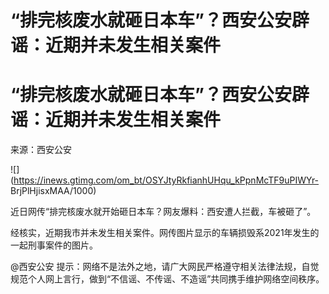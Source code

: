 # “排完核废水就砸日本车”？西安公安辟谣：近期并未发生相关案件

# “排完核废水就砸日本车”？西安公安辟谣：近期并未发生相关案件

来源：西安公安

![](https://inews.gtimg.com/om_bt/OSYJtyRkfianhUHqu_kPpnMcTF9uPIWYr-
BrjPlHjisxMAA/1000)

近日网传“排完核废水就开始砸日本车？网友爆料：西安遭人拦截，车被砸了”。

经核实，近期我市并未发生相关案件。网传图片显示的车辆损毁系2021年发生的一起刑事案件的图片。

@西安公安 提示：网络不是法外之地，请广大网民严格遵守相关法律法规，自觉规范个人网上言行，做到“不信谣、不传谣、不造谣”共同携手维护网络空间秩序。

